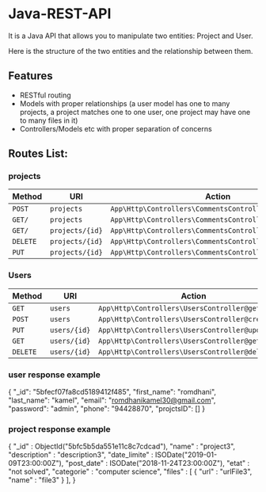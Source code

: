 # Java-REST-API
It is a Java API that allows you to manipulate two entities: Project and User.

Here is the structure of the two entities and the relationship between them.

## Features

- RESTful routing
- Models with proper relationships (a user model has one to many projects, a project matches one to one user, one project may have one to many files in it)
- Controllers/Models etc with proper separation of concerns

## Routes List:

### projects

| Method     | URI                               | Action                                                  |
|------------|-----------------------------------|---------------------------------------------------------|
| `POST`     | `projects`                        | `App\Http\Controllers\CommentsController@createProject` |
| `GET/`     | `projects`                        | `App\Http\Controllers\CommentsController@getProjects`   |
| `GET/`     | `projects/{id}`                   | `App\Http\Controllers\CommentsController@getProject`    |
| `DELETE`   | `projects/{id}`                   | `App\Http\Controllers\CommentsController@deleteProject` |
| `PUT`      | `projects/{id}`                   | `App\Http\Controllers\CommentsController@updateProject` |


### Users

| Method     | URI                               | Action                                                  |
|------------|-----------------------------------|---------------------------------------------------------|
| `GET`      | `users`                           | `App\Http\Controllers\UsersController@getUsers`         |
| `POST`     | `users`                           | `App\Http\Controllers\UsersController@createUser`       |
| `PUT`      | `users/{id}`                      | `App\Http\Controllers\UsersController@updateUser`       |
| `GET`      | `users/{id}`                      | `App\Http\Controllers\UsersController@getUser`          |
| `DELETE`   | `users/{id}`                      | `App\Http\Controllers\UsersController@deleteUser`       |


### user response example
{
    "_id": "5bfecf07fa8cd5189412f485",
    "first_name": "romdhani",
    "last_name": "kamel",
    "email": "romdhanikamel30@gmail.com",
    "password": "admin",
    "phone": "94428870",
    "projctsID": []
}

### project response example
{
        "_id" : ObjectId("5bfc5b5da551e11c8c7cdcad"),
        "name" : "project3",
        "description" : "description3",
        "date_limite" : ISODate("2019-01-09T23:00:00Z"),
        "post_date" : ISODate("2018-11-24T23:00:00Z"),
        "etat" : "not solved",
        "categorie" : "computer science",
        "files" : [
                {
                        "url" : "urlFile3",
                        "name" : "file3"
                }
        ],
}
